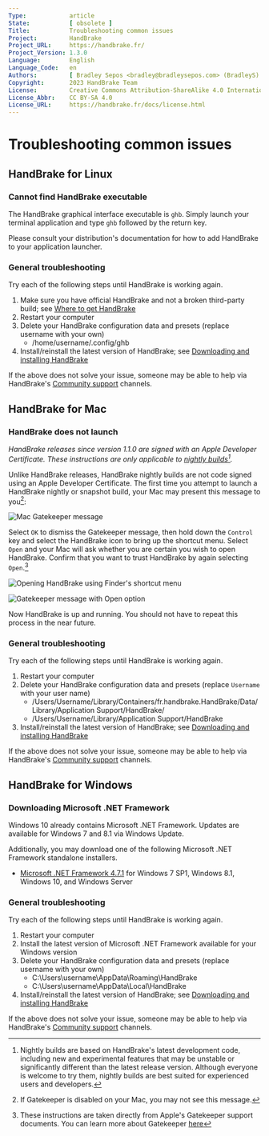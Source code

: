 ```yaml
---
Type:            article
State:           [ obsolete ]
Title:           Troubleshooting common issues
Project:         HandBrake
Project_URL:     https://handbrake.fr/
Project_Version: 1.3.0
Language:        English
Language_Code:   en
Authors:         [ Bradley Sepos <bradley@bradleysepos.com> (BradleyS) ]
Copyright:       2023 HandBrake Team
License:         Creative Commons Attribution-ShareAlike 4.0 International
License_Abbr:    CC BY-SA 4.0
License_URL:     https://handbrake.fr/docs/license.html
---
```


Troubleshooting common issues
=============================

<!-- .system-linux -->

## HandBrake for Linux

### Cannot find HandBrake executable

The HandBrake graphical interface executable is `ghb`. Simply launch your terminal application and type `ghb` followed by the return key.

Please consult your distribution's documentation for how to add HandBrake to your application launcher.

### General troubleshooting

Try each of the following steps until HandBrake is working again.

1. Make sure you have official HandBrake and not a broken third-party build; see [Where to get HandBrake](../get-handbrake/where-to-get-handbrake.html)
2. Restart your computer
3. Delete your HandBrake configuration data and presets (replace username with your own)
    - /home/username/.config/ghb
4. Install/reinstall the latest version of HandBrake; see [Downloading and installing HandBrake](../get-handbrake/download-and-install.html)

If the above does not solve your issue, someone may be able to help via HandBrake's [Community support](community-support.html) channels.

<!-- /.system-linux -->
<!-- .system-macos -->

## HandBrake for Mac

### HandBrake does not launch

*HandBrake releases since version 1.1.0 are signed with an Apple Developer Certificate. These instructions are only applicable to [nightly builds](https://handbrake.fr/nightly.php)[^nightly-builds].*

Unlike HandBrake releases, HandBrake nightly builds are not code signed using an Apple Developer Certificate. The first time you attempt to launch a HandBrake nightly or snapshot build, your Mac may present this message to you[^gatekeeper-disabled]:

![Mac Gatekeeper message](../../images/mac/gatekeeper-message-1.1.0.png "Gatekeeper may present this message when launching a HandBrake nightly build for the first time.")

Select `OK` to dismiss the Gatekeeper message, then hold down the `Control` key and select the HandBrake icon to bring up the shortcut menu. Select `Open` and your Mac will ask whether you are certain you wish to open HandBrake. Confirm that you want to trust HandBrake by again selecting `Open`.[^gatekeeper-instructions]

![Opening HandBrake using Finder's shortcut menu](../../images/mac/shortcut-menu-open-1.1.0.png "Launching HandBrake using the Open option in the Finder's shortcut menu will bypass the initial Gatekeeper message.")

![Gatekeeper message with Open option](../../images/mac/gatekeeper-message-quarantine-1.1.0.png "Gatekeeper may also present this message when launching HandBrake for the first time. Selecting Open will tell Gatekeeper to trust HandBrake.")

Now HandBrake is up and running. You should not have to repeat this process in the near future.

### General troubleshooting

Try each of the following steps until HandBrake is working again.

1. Restart your computer
2. Delete your HandBrake configuration data and presets (replace `Username` with your user name)
    - /Users/Username/Library/Containers/fr.handbrake.HandBrake/Data/Library/Application Support/HandBrake/
    - /Users/Username/Library/Application Support/HandBrake
3. Install/reinstall the latest version of HandBrake; see [Downloading and installing HandBrake](../get-handbrake/download-and-install.html)

If the above does not solve your issue, someone may be able to help via HandBrake's [Community support](community-support.html) channels.

<!-- /.system-macos -->
<!-- .system-windows -->

## HandBrake for Windows

### Downloading Microsoft .NET Framework

Windows 10 already contains Microsoft .NET Framework. Updates are available for Windows 7 and 8.1 via Windows Update.

Additionally, you may download one of the following Microsoft .NET Framework standalone installers.

- [Microsoft .NET Framework 4.7.1](https://www.microsoft.com/en-us/download/details.aspx?id=56116) for Windows 7 SP1, Windows 8.1, Windows 10, and Windows Server

### General troubleshooting

Try each of the following steps until HandBrake is working again.

1. Restart your computer
2. Install the latest version of Microsoft .NET Framework available for your Windows version
3. Delete your HandBrake configuration data and presets (replace username with your own)
    - C:\Users\username\AppData\Roaming\HandBrake
    - C:\Users\username\AppData\Local\HandBrake
4. Install/reinstall the latest version of HandBrake; see [Downloading and installing HandBrake](../get-handbrake/download-and-install.html)

If the above does not solve your issue, someone may be able to help via HandBrake's [Community support](community-support.html) channels.

<!-- /.system-windows -->

[^nightly-builds]: Nightly builds are based on HandBrake's latest development code, including new and experimental features that may be unstable or significantly different than the latest release version. Although everyone is welcome to try them, nightly builds are best suited for experienced users and developers.

[^gatekeeper-disabled]: If Gatekeeper is disabled on your Mac, you may not see this message.

[^gatekeeper-instructions]: These instructions are taken directly from Apple's Gatekeeper support documents. You can learn more about Gatekeeper [here](https://support.apple.com/en-us/HT202491)

